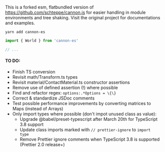 This is a forked esm, flatbundled version of https://github.com/schteppe/cannon.js for easier handling in module environments and tree shaking. Visit the original project for documentations and examples.

    yarn add cannon-es

```jsx
import { World } from 'cannon-es'

// ...
```

#### TO DO:

- Finish TS conversion
- Revisit math/Transform.ts types
- Revisit material/ContactMaterial.ts constructor assertions
- Remove use of defined assertion (!) where possible
- Find and refactor regex: `options:.*Options = \{\}`
- Correct & standardize JSDoc comments
- Test possible performance improvements by converting matrices to Maps (instead of Arrays)
- Only import types where possible (don't impot unused class as value):
  - Upgrade @babel/preset-typescript after March 20th for TypeScript 3.8 support
  - Update class imports marked with `// prettier-ignore` to `import type`
  - Remove Prettier ignore comments when TypeScript 3.8 is supported (Prettier 2.0 release+)
